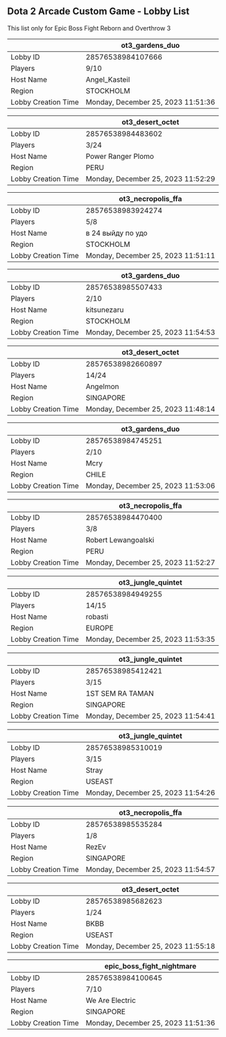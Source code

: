 ## Dota 2 Arcade Custom Game - Lobby List

This list only for Epic Boss Fight Reborn and Overthrow 3

|  | ot3_gardens_duo |
| ------ | ------ |
| Lobby ID | 28576538984107666 |
| Players | 9/10 |
| Host Name | Angel_Kasteil |
| Region | STOCKHOLM |
| Lobby Creation Time | Monday, December 25, 2023 11:51:36 |


|  | ot3_desert_octet |
| ------ | ------ |
| Lobby ID | 28576538984483602 |
| Players | 3/24 |
| Host Name | Power Ranger Plomo |
| Region | PERU |
| Lobby Creation Time | Monday, December 25, 2023 11:52:29 |


|  | ot3_necropolis_ffa |
| ------ | ------ |
| Lobby ID | 28576538983924274 |
| Players | 5/8 |
| Host Name | в 24 выйду по удо |
| Region | STOCKHOLM |
| Lobby Creation Time | Monday, December 25, 2023 11:51:11 |


|  | ot3_gardens_duo |
| ------ | ------ |
| Lobby ID | 28576538985507433 |
| Players | 2/10 |
| Host Name | kitsunezaru |
| Region | STOCKHOLM |
| Lobby Creation Time | Monday, December 25, 2023 11:54:53 |


|  | ot3_desert_octet |
| ------ | ------ |
| Lobby ID | 28576538982660897 |
| Players | 14/24 |
| Host Name | Angelmon |
| Region | SINGAPORE |
| Lobby Creation Time | Monday, December 25, 2023 11:48:14 |


|  | ot3_gardens_duo |
| ------ | ------ |
| Lobby ID | 28576538984745251 |
| Players | 2/10 |
| Host Name | Mcry |
| Region | CHILE |
| Lobby Creation Time | Monday, December 25, 2023 11:53:06 |


|  | ot3_necropolis_ffa |
| ------ | ------ |
| Lobby ID | 28576538984470400 |
| Players | 3/8 |
| Host Name | Robert Lewangoalski |
| Region | PERU |
| Lobby Creation Time | Monday, December 25, 2023 11:52:27 |


|  | ot3_jungle_quintet |
| ------ | ------ |
| Lobby ID | 28576538984949255 |
| Players | 14/15 |
| Host Name | robasti |
| Region | EUROPE |
| Lobby Creation Time | Monday, December 25, 2023 11:53:35 |


|  | ot3_jungle_quintet |
| ------ | ------ |
| Lobby ID | 28576538985412421 |
| Players | 3/15 |
| Host Name | 1ST SEM RA TAMAN |
| Region | SINGAPORE |
| Lobby Creation Time | Monday, December 25, 2023 11:54:41 |


|  | ot3_jungle_quintet |
| ------ | ------ |
| Lobby ID | 28576538985310019 |
| Players | 3/15 |
| Host Name | Stray |
| Region | USEAST |
| Lobby Creation Time | Monday, December 25, 2023 11:54:26 |


|  | ot3_necropolis_ffa |
| ------ | ------ |
| Lobby ID | 28576538985535284 |
| Players | 1/8 |
| Host Name | RezEv |
| Region | SINGAPORE |
| Lobby Creation Time | Monday, December 25, 2023 11:54:57 |


|  | ot3_desert_octet |
| ------ | ------ |
| Lobby ID | 28576538985682623 |
| Players | 1/24 |
| Host Name | BKBB |
| Region | USEAST |
| Lobby Creation Time | Monday, December 25, 2023 11:55:18 |


|  | epic_boss_fight_nightmare |
| ------ | ------ |
| Lobby ID | 28576538984100645 |
| Players | 7/10 |
| Host Name | We Are Electric |
| Region | SINGAPORE |
| Lobby Creation Time | Monday, December 25, 2023 11:51:36 |



